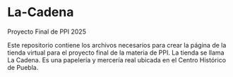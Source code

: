 # La-Cadena
Proyecto Final de PPI 2025

Este repositorio contiene los archivos necesarios para crear la página de la tienda virtual para el proyecto final de la materia de PPI. 
La tienda se llama La Cadena. Es una papelería y mercería real ubicada en el Centro Histórico de Puebla. 